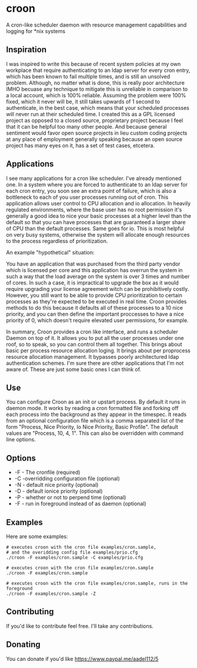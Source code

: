 # croon
A cron-like scheduler daemon with resource management capabilities and logging for *nix systems

## Inspiration
I was inspired to write this because of recent system policies at my own workplace that require authenticating to an ldap server for every cron entry, which has been known to fail multiple times, and is still an unsolved problem. Although, no matter what is done, this is really poor architecture IMHO becuase any technique to mitigate this is unreliable in comparison to a local account, which is 100% reliable. Assuming the problem were 100% fixed, which it never will be, it still takes upwards of 1 second to authenticate, in the best case, which means that your scheduled processes will never run at their scheduled time. I created this as a GPL licensed project as opposed to a closed source, proprietary project because I feel that it can be helpful too many other people. And because general sentiment would favor open source projects in lieu custom coding projects at any place of employment generally speaking because an open source project has many eyes on it, has a set of test cases, etcetera. 

## Applications
I see many applications for a cron like scheduler. I've already mentioned one. In a system where you are forced to authenticate to an ldap server for each cron entry, you soon see an extra point of failure, which is also a bottleneck to each of you user processes running out of cron. This application allows user control to CPU allocation and io allocation. In heavily regulated environments, where the base user has no root permission it's generally a good idea to nice your basic processes at a higher level than the default so that you can have processes that are guaranteed a larger share of CPU than the default processes. Same goes for io. This is most helpful on very busy systems, otherwise the system will allocate enough resources to the process regardless of prioritization.

An example "hypothetical" situation:

You have an application that was purchased from the third party vendor which is licensed per core and this application has overrun the system in such a way that the load average on the system is over 3 times and number of cores. In such a case, it is impractical to upgrade the box as it would require upgrading your license agreement witch can be prohibitively costly. However, you still want to be able to provide CPU prioritization to certain processes as they're expected to be executed in real time. Croon provides methods to do this because it defaults all of these processes to a 10 nice priority, and you can then define the important proccesses to have a nice priority of 0, which doesn't require elevated user permissions, for example.

In summary, Croon provides a cron like interface, and runs a scheduler Daemon on top of it. It allows you to put all the user processes under one roof, so to speak, so you can control them all together. This brings about basic per process resource allocation loging. It brings about per proprocess resource allocation management. It bypasses poorly architectured ldap authentication schemes. I'm sure there are other applications that I'm not aware of. These are just some basic ones I can think of.

## Use
You can configure Croon as an init or upstart process. By default it runs in daemon mode. It works by reading a cron formatted file and forking off each process into the background as they appear in the timespec. It reads from an optional configuration file which is a comma separated list of the form "Process, Nice Priority, Io Nice Priority, Basic Profile". The default values are "Process, 10, 4, 1". This can also be overridden with command line options.

## Options
* -F - The cronfile (required)
* -C -overridding configuration file (optional)
* -N - default nice priority (optional)
* -D - default ionice priority (optional)
* -P - whether or not to perpend time (optional)
* -F - run in foreground instead of as daemon (optional)

## Examples
Here are some examples:

```
# executes croon with the cron file examples/cron.sample, 
# and the overidding config file examples/prio.cfg
./croon -F examples/cron.sample -C examples/prio.cfg
```

```
# executes croon with the cron file examples/cron.sample
./croon -F examples/cron.sample
```

```
# executes croon with the cron file examples/cron.sample, runs in the foreground
./croon -F examples/cron.sample -Z
```

## Contributing
If you'd like to contribute feel free. I'll take any contributions.

## Donating
You can donate if you'd like https://www.paypal.me/aadel112/5
